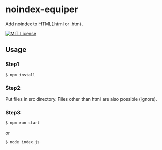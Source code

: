 # noindex-equiper

Add noindex to HTML(.html or .htm).

[![MIT License](http://img.shields.io/badge/license-MIT-blue.svg?style=flat)](LICENSE)

## Usage

### Step1

```bash
$ npm install
```

### Step2

Put files in src directory. Files other than html are also possible (ignore).

### Step3

```bash
$ npm run start
```

or

```bash
$ node index.js
```
